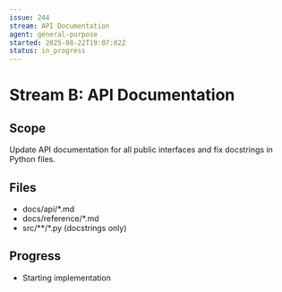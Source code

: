 ```yaml
---
issue: 244
stream: API Documentation
agent: general-purpose
started: 2025-08-22T19:07:02Z
status: in_progress
---
```


# Stream B: API Documentation

## Scope
Update API documentation for all public interfaces and fix docstrings in Python files.

## Files
- docs/api/*.md
- docs/reference/*.md
- src/**/*.py (docstrings only)

## Progress
- Starting implementation